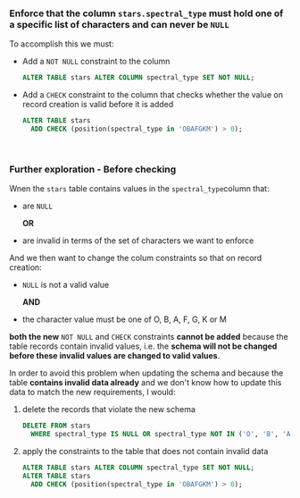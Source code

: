 ### Enforce that the column `stars.spectral_type` must hold one of a specific list of characters and can never be `NULL`

To accomplish this we must:

- Add a `NOT NULL` constraint to the column

  ```sql
  ALTER TABLE stars ALTER COLUMN spectral_type SET NOT NULL;
  ```

- Add a `CHECK` constraint to the column that checks whether the value on record creation is valid before it is added

  ```sql
  ALTER TABLE stars
    ADD CHECK (position(spectral_type in 'OBAFGKM') > 0);
  ```

  ​

### Further exploration - Before checking

Wnen the `stars` table contains values in the `spectral_type`column that:

- are `NULL` 

  __OR__

- are invalid in terms of the set of characters we want to enforce

And we then want to change the colum constraints so that on record creation:

- `NULL` is not a valid value

  __AND__

- the character value must be one of O, B, A, F, G, K or M

__both the new__ `NOT NULL` and `CHECK` constraints __cannot be added__ because the table records contain invalid values, i.e. the __schema will not be changed before these invalid values are changed to valid values__.

In order to avoid this problem when updating the schema and because the table __contains invalid data already__ and we don't know how to update this data to match the new requirements, I would:

1. delete the records that violate the new schema

   ```sql
   DELETE FROM stars
     WHERE spectral_type IS NULL OR spectral_type NOT IN ('O', 'B', 'A', 'F', 'G', 'K', 'M');
   ```

2. apply the constraints to the table that does not contain invalid data

   ```sql
   ALTER TABLE stars ALTER COLUMN spectral_type SET NOT NULL;
   ALTER TABLE stars
     ADD CHECK (position(spectral_type in 'OBAFGKM') > 0);
   ```

   ​

